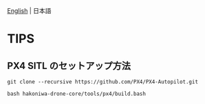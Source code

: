 [English](px4-setup.en.md) | 日本語

# TIPS


## PX4 SITL のセットアップ方法

```
git clone --recursive https://github.com/PX4/PX4-Autopilot.git
```


```
bash hakoniwa-drone-core/tools/px4/build.bash
```